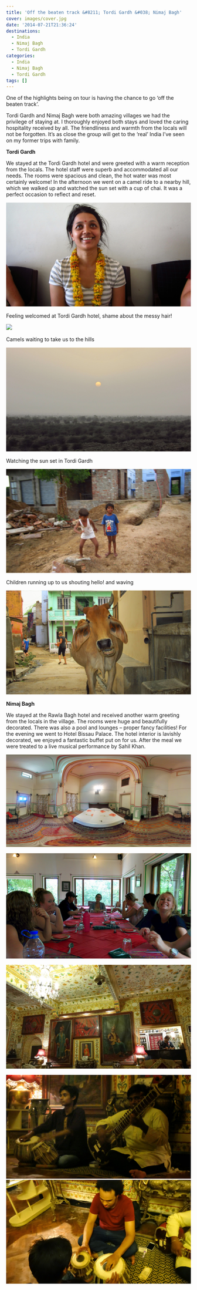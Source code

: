 ```yaml
---
title: 'Off the beaten track &#8211; Tordi Gardh &#038; Nimaj Bagh'
cover: images/cover.jpg
date: '2014-07-21T21:36:24'
destinations:
  - India
  - Nimaj Bagh
  - Tordi Gardh
categories:
  - India
  - Nimaj Bagh
  - Tordi Gardh
tags: []
---
```

One of the highlights being on tour is having the chance to go ‘off the beaten track’.

Tordi Gardh and Nimaj Bagh were both amazing villages we had the privilege of staying at. I thoroughly enjoyed both stays and loved the caring hospitality received by all. The friendliness and warmth from the locals will not be forgotten. It’s as close the group will get to the ‘real’ India I’ve seen on my former trips with family.

**Tordi Gardh**

We stayed at the Tordi Gardh hotel and were greeted with a warm reception from the locals. The hotel staff were superb and accommodated all our needs. The rooms were spacious and clean, the hot water was most certainly welcome! In the afternoon we went on a camel ride to a nearby hill, which we walked up and watched the sun set with a cup of chai. It was a perfect occasion to reflect and reset.

![](images/IMG_3728.jpg)

Feeling welcomed at Tordi Gardh hotel, shame about the messy hair!

![](images/IMG_3731-MOTION1.gif)

Camels waiting to take us to the hills

![](images/IMG_3805.jpg)

Watching the sun set in Tordi Gardh

![](images/IMG_3816.jpg)

Children running up to us shouting hello! and waving

![](images/16726549912_c2af8d77cf_o_d.jpg)

**Nimaj Bagh**

We stayed at the Rawla Bagh hotel and received another warm greeting from the locals in the village. The rooms were huge and beautifully decorated. There was also a pool and lounges – proper fancy facilities! For the evening we went to Hotel Bissau Palace. The hotel interior is lavishly decorated, we enjoyed a fantastic buffet put on for us. After the meal we were treated to a live musical performance by Sahil Khan.

![](images/16701712566_34810f2c64_k_d.jpg)

![](images/16107656533_ea05e3df44_k_d.jpg)

![](images/16541495489_3fb7be785f_k_d.jpg)

![](images/IMG_3935.jpg)![](images/16105294064_6a33b50586_k_d.jpg)
